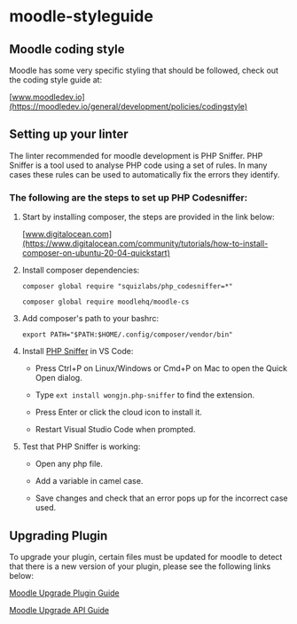 # moodle-styleguide


## Moodle coding style

Moodle has some very specific styling that should be followed, check out the coding style guide at:

  [www.moodledev.io](https://moodledev.io/general/development/policies/codingstyle)


## Setting up your linter


The linter recommended for moodle development is PHP Sniffer. PHP Sniffer is a tool used to analyse PHP code using a set of rules. In many cases these rules can be used to automatically fix the errors they identify.


### The following are the steps to set up PHP Codesniffer:


  1. Start by installing composer, the steps are provided in the link below:

     [www.digitalocean.com](https://www.digitalocean.com/community/tutorials/how-to-install-composer-on-ubuntu-20-04-quickstart)
    
 
  2. Install composer dependencies:
 
      ```shell   
      composer global require "squizlabs/php_codesniffer=*"
  
      composer global require moodlehq/moodle-cs
      ```  
   
  3. Add composer's path to your bashrc:

      ```shell
      export PATH="$PATH:$HOME/.config/composer/vendor/bin"
      ```
      

  4. Install [PHP Sniffer](https://marketplace.visualstudio.com/items?itemName=wongjn.php-sniffer) in VS Code:
 
        
      - Press Ctrl+P on Linux/Windows or Cmd+P on Mac to open the Quick Open dialog.
      
      - Type `ext install wongjn.php-sniffer` to find the extension.
    
      - Press Enter or click the cloud icon to install it.

      - Restart Visual Studio Code when prompted.
 
  
  5. Test that PHP Sniffer is working:
  
    
     - Open any php file.

     - Add a variable in camel case.
    
     - Save changes and check that an error pops up for the incorrect case used.
  
  
## Upgrading Plugin

  
To upgrade your plugin, certain files must be updated for moodle to detect that there is a new version of your plugin, please see the following links below:


[Moodle Upgrade Plugin Guide](https://moodledev.io/docs/guides/upgrade/)
    
[Moodle Upgrade API Guide](https://docs.moodle.org/dev/Upgrade_API)


